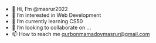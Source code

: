 - 👋 Hi, I’m @masrur2022
- 👀 I’m interested in Web Development
- 🌱 I’m currently learning CS50
- 💞️ I’m looking to collaborate on ...
- 📫 How to reach me qurbonmamadovmasrur@gmail.com

<!---
masrur2022/masrur2022 is a ✨ special ✨ repository because its `README.md` (this file) appears on your GitHub profile.
You can click the Preview link to take a look at your changes.
--->
